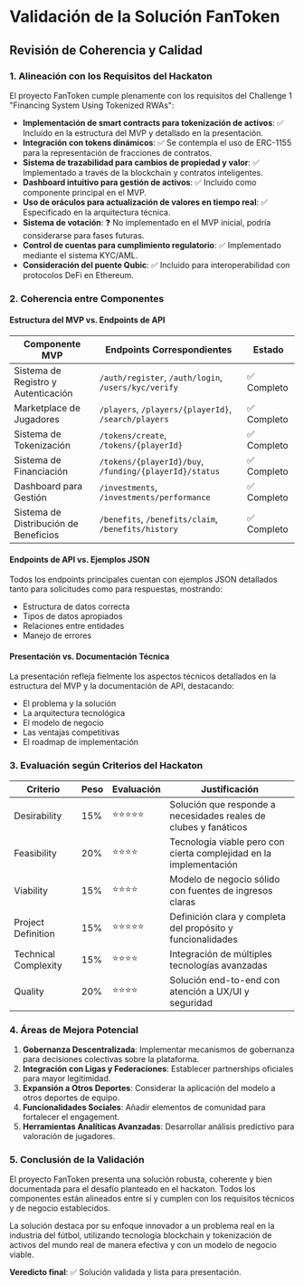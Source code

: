 # Validación de la Solución FanToken

## Revisión de Coherencia y Calidad

### 1. Alineación con los Requisitos del Hackaton

El proyecto FanToken cumple plenamente con los requisitos del Challenge 1 "Financing System Using Tokenized RWAs":

- **Implementación de smart contracts para tokenización de activos**: ✅ Incluido en la estructura del MVP y detallado en la presentación.
- **Integración con tokens dinámicos**: ✅ Se contempla el uso de ERC-1155 para la representación de fracciones de contratos.
- **Sistema de trazabilidad para cambios de propiedad y valor**: ✅ Implementado a través de la blockchain y contratos inteligentes.
- **Dashboard intuitivo para gestión de activos**: ✅ Incluido como componente principal en el MVP.
- **Uso de oráculos para actualización de valores en tiempo real**: ✅ Especificado en la arquitectura técnica.
- **Sistema de votación**: ❓ No implementado en el MVP inicial, podría considerarse para fases futuras.
- **Control de cuentas para cumplimiento regulatorio**: ✅ Implementado mediante el sistema KYC/AML.
- **Consideración del puente Qubic**: ✅ Incluido para interoperabilidad con protocolos DeFi en Ethereum.

### 2. Coherencia entre Componentes

#### Estructura del MVP vs. Endpoints de API

| Componente MVP | Endpoints Correspondientes | Estado |
|----------------|----------------------------|--------|
| Sistema de Registro y Autenticación | `/auth/register`, `/auth/login`, `/users/kyc/verify` | ✅ Completo |
| Marketplace de Jugadores | `/players`, `/players/{playerId}`, `/search/players` | ✅ Completo |
| Sistema de Tokenización | `/tokens/create`, `/tokens/{playerId}` | ✅ Completo |
| Sistema de Financiación | `/tokens/{playerId}/buy`, `/funding/{playerId}/status` | ✅ Completo |
| Dashboard para Gestión | `/investments`, `/investments/performance` | ✅ Completo |
| Sistema de Distribución de Beneficios | `/benefits`, `/benefits/claim`, `/benefits/history` | ✅ Completo |

#### Endpoints de API vs. Ejemplos JSON

Todos los endpoints principales cuentan con ejemplos JSON detallados tanto para solicitudes como para respuestas, mostrando:
- Estructura de datos correcta
- Tipos de datos apropiados
- Relaciones entre entidades
- Manejo de errores

#### Presentación vs. Documentación Técnica

La presentación refleja fielmente los aspectos técnicos detallados en la estructura del MVP y la documentación de API, destacando:
- El problema y la solución
- La arquitectura tecnológica
- El modelo de negocio
- Las ventajas competitivas
- El roadmap de implementación

### 3. Evaluación según Criterios del Hackaton

| Criterio | Peso | Evaluación | Justificación |
|----------|------|------------|---------------|
| Desirability | 15% | ⭐⭐⭐⭐⭐ | Solución que responde a necesidades reales de clubes y fanáticos |
| Feasibility | 20% | ⭐⭐⭐⭐ | Tecnología viable pero con cierta complejidad en la implementación |
| Viability | 15% | ⭐⭐⭐⭐ | Modelo de negocio sólido con fuentes de ingresos claras |
| Project Definition | 15% | ⭐⭐⭐⭐⭐ | Definición clara y completa del propósito y funcionalidades |
| Technical Complexity | 15% | ⭐⭐⭐⭐ | Integración de múltiples tecnologías avanzadas |
| Quality | 20% | ⭐⭐⭐⭐ | Solución end-to-end con atención a UX/UI y seguridad |

### 4. Áreas de Mejora Potencial

1. **Gobernanza Descentralizada**: Implementar mecanismos de gobernanza para decisiones colectivas sobre la plataforma.
2. **Integración con Ligas y Federaciones**: Establecer partnerships oficiales para mayor legitimidad.
3. **Expansión a Otros Deportes**: Considerar la aplicación del modelo a otros deportes de equipo.
4. **Funcionalidades Sociales**: Añadir elementos de comunidad para fortalecer el engagement.
5. **Herramientas Analíticas Avanzadas**: Desarrollar análisis predictivo para valoración de jugadores.

### 5. Conclusión de la Validación

El proyecto FanToken presenta una solución robusta, coherente y bien documentada para el desafío planteado en el hackaton. Todos los componentes están alineados entre sí y cumplen con los requisitos técnicos y de negocio establecidos.

La solución destaca por su enfoque innovador a un problema real en la industria del fútbol, utilizando tecnología blockchain y tokenización de activos del mundo real de manera efectiva y con un modelo de negocio viable.

**Veredicto final**: ✅ Solución validada y lista para presentación.
